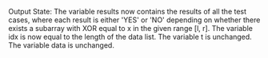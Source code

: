 Output State: The variable results now contains the results of all the test cases, where each result is either 'YES' or 'NO' depending on whether there exists a subarray with XOR equal to x in the given range [l, r]. The variable idx is now equal to the length of the data list. The variable t is unchanged. The variable data is unchanged.